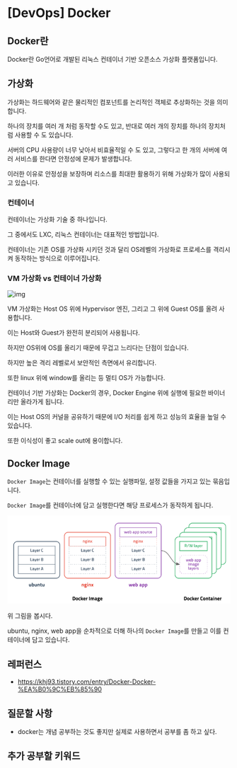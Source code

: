 # [DevOps] Docker

## Docker란

Docker란 Go언어로 개발된 리눅스 컨테이너 기반 오픈소스 가상화 플랫폼입니다.



## 가상화

가상화는 하드웨어와 같은 물리적인 컴포넌트를 논리적인 객체로 추상화하는 것을 의미합니다.

하나의 장치를 여러 개 처럼 동작할 수도 있고, 반대로 여러 개의 장치를 하나의 장치처럼 사용할 수 도 있습니다.

서버의 CPU 사용량이 너무 낮아서 비효율적일 수 도 있고, 그렇다고 한 개의 서버에 여러 서비스를 한다면 안정성에 문제가 발생합니다.

이러한 이유로 안정성을 보장하며 리소스를 최대한 활용하기 위해 가상화가 많이 사용되고 있습니다.



### 컨테이너

컨테이너는 가상화 기술 중 하나입니다.

그 중에서도 LXC, 리눅스 컨테이너는 대표적인 방법입니다.

컨테이너는 기존 OS를 가상화 시키던 것과 달리 OS레벨의 가상화로 프로세스를 격리시켜 동작하는 방식으로 이루어집니다.



### VM 가상화 vs 컨테이너 가상화

![img](../images/devOps/01_가상화.png)

VM 가상화는 Host OS 위에 Hypervisor 엔진, 그리고 그 위에 Guest OS를 올려 사용합니다. 

이는 Host와 Guest가 완전히 분리되어 사용됩니다. 

하지만 OS위에 OS를 올리기 때문에 무겁고 느리다는 단점이 있습니다.

하지만 높은 격리 레벨로서 보안적인 측면에서 유리합니다.

또한 linux 위에 window를 올리는 등 멀티 OS가 가능합니다.



컨테이너 기반 가상화는 Docker의 경우, Docker Engine 위에 실행에 필요한 바이너리만 올라가게 됩니다. 

이는 Host OS의 커널을 공유하기 때문에 I/O 처리를 쉽게 하고 성능의 효율을 높일 수 있습니다.

또한 이식성이 좋고 scale out에 용이합니다.



## Docker Image

`Docker Image`는 컨테이너를 실행할 수 있는 실행파일, 설정 값들을 가지고 있는 묶음입니다.

`Docker Image`를 컨테이너에 담고 실행한다면 해당 프로세스가 동작하게 됩니다.

![img](../images/devOps/01_docker_image.png)

위 그림을 봅시다.

ubuntu, nginx, web app을 순차적으로 더해 하나의 `Docker Image`를 만들고 이를 컨테이너에 담고 있습니다.



## 레퍼런스

* https://khj93.tistory.com/entry/Docker-Docker-%EA%B0%9C%EB%85%90

## 질문할 사항

* docker는 개념 공부하는 것도 좋지만 실제로 사용하면서 공부를 좀 하고 싶다.

## 추가 공부할 키워드

